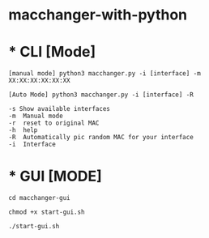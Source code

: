 # macchanger-with-python
# * CLI [Mode]

```
[manual mode] python3 macchanger.py -i [interface] -m XX:XX:XX:XX:XX:XX
```

```
[Auto Mode] python3 macchanger.py -i [interface] -R
```

```
-s Show available interfaces
-m  Manual mode
-r  reset to original MAC
-h  help
-R  Automatically pic random MAC for your interface
-i  Interface
```
# * GUI [MODE]

```
cd macchanger-gui
```
```
chmod +x start-gui.sh
```
```
./start-gui.sh
```
